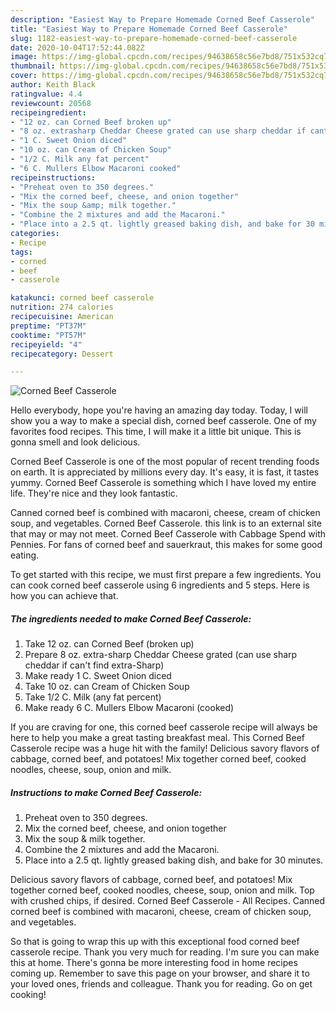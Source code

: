 ```yaml
---
description: "Easiest Way to Prepare Homemade Corned Beef Casserole"
title: "Easiest Way to Prepare Homemade Corned Beef Casserole"
slug: 1182-easiest-way-to-prepare-homemade-corned-beef-casserole
date: 2020-10-04T17:52:44.082Z
image: https://img-global.cpcdn.com/recipes/94638658c56e7bd8/751x532cq70/corned-beef-casserole-recipe-main-photo.jpg
thumbnail: https://img-global.cpcdn.com/recipes/94638658c56e7bd8/751x532cq70/corned-beef-casserole-recipe-main-photo.jpg
cover: https://img-global.cpcdn.com/recipes/94638658c56e7bd8/751x532cq70/corned-beef-casserole-recipe-main-photo.jpg
author: Keith Black
ratingvalue: 4.4
reviewcount: 20568
recipeingredient:
- "12 oz. can Corned Beef broken up"
- "8 oz. extrasharp Cheddar Cheese grated can use sharp cheddar if cant find extraSharp"
- "1 C. Sweet Onion diced"
- "10 oz. can Cream of Chicken Soup"
- "1/2 C. Milk any fat percent"
- "6 C. Mullers Elbow Macaroni cooked"
recipeinstructions:
- "Preheat oven to 350 degrees."
- "Mix the corned beef, cheese, and onion together"
- "Mix the soup &amp; milk together."
- "Combine the 2 mixtures and add the Macaroni."
- "Place into a 2.5 qt. lightly greased baking dish, and bake for 30 minutes."
categories:
- Recipe
tags:
- corned
- beef
- casserole

katakunci: corned beef casserole 
nutrition: 274 calories
recipecuisine: American
preptime: "PT37M"
cooktime: "PT57M"
recipeyield: "4"
recipecategory: Dessert

---
```



![Corned Beef Casserole](https://img-global.cpcdn.com/recipes/94638658c56e7bd8/751x532cq70/corned-beef-casserole-recipe-main-photo.jpg)

Hello everybody, hope you're having an amazing day today. Today, I will show you a way to make a special dish, corned beef casserole. One of my favorites food recipes. This time, I will make it a little bit unique. This is gonna smell and look delicious.

Corned Beef Casserole is one of the most popular of recent trending foods on earth. It is appreciated by millions every day. It's easy, it is fast, it tastes yummy. Corned Beef Casserole is something which I have loved my entire life. They're nice and they look fantastic.

Canned corned beef is combined with macaroni, cheese, cream of chicken soup, and vegetables. Corned Beef Casserole. this link is to an external site that may or may not meet. Corned Beef Casserole with Cabbage Spend with Pennies. For fans of corned beef and sauerkraut, this makes for some good eating.


To get started with this recipe, we must first prepare a few ingredients. You can cook corned beef casserole using 6 ingredients and 5 steps. Here is how you can achieve that.

<!--inarticleads1-->

##### The ingredients needed to make Corned Beef Casserole:

1. Take 12 oz. can Corned Beef (broken up)
1. Prepare 8 oz. extra-sharp Cheddar Cheese grated (can use sharp cheddar if can&#39;t find extra-Sharp)
1. Make ready 1 C. Sweet Onion diced
1. Take 10 oz. can Cream of Chicken Soup
1. Take 1/2 C. Milk (any fat percent)
1. Make ready 6 C. Mullers Elbow Macaroni (cooked)


If you are craving for one, this corned beef casserole recipe will always be here to help you make a great tasting breakfast meal. This Corned Beef Casserole recipe was a huge hit with the family! Delicious savory flavors of cabbage, corned beef, and potatoes! Mix together corned beef, cooked noodles, cheese, soup, onion and milk. 

<!--inarticleads2-->

##### Instructions to make Corned Beef Casserole:

1. Preheat oven to 350 degrees.
1. Mix the corned beef, cheese, and onion together
1. Mix the soup &amp; milk together.
1. Combine the 2 mixtures and add the Macaroni.
1. Place into a 2.5 qt. lightly greased baking dish, and bake for 30 minutes.


Delicious savory flavors of cabbage, corned beef, and potatoes! Mix together corned beef, cooked noodles, cheese, soup, onion and milk. Top with crushed chips, if desired. Corned Beef Casserole - All Recipes. Canned corned beef is combined with macaroni, cheese, cream of chicken soup, and vegetables. 

So that is going to wrap this up with this exceptional food corned beef casserole recipe. Thank you very much for reading. I'm sure you can make this at home. There's gonna be more interesting food in home recipes coming up. Remember to save this page on your browser, and share it to your loved ones, friends and colleague. Thank you for reading. Go on get cooking!
